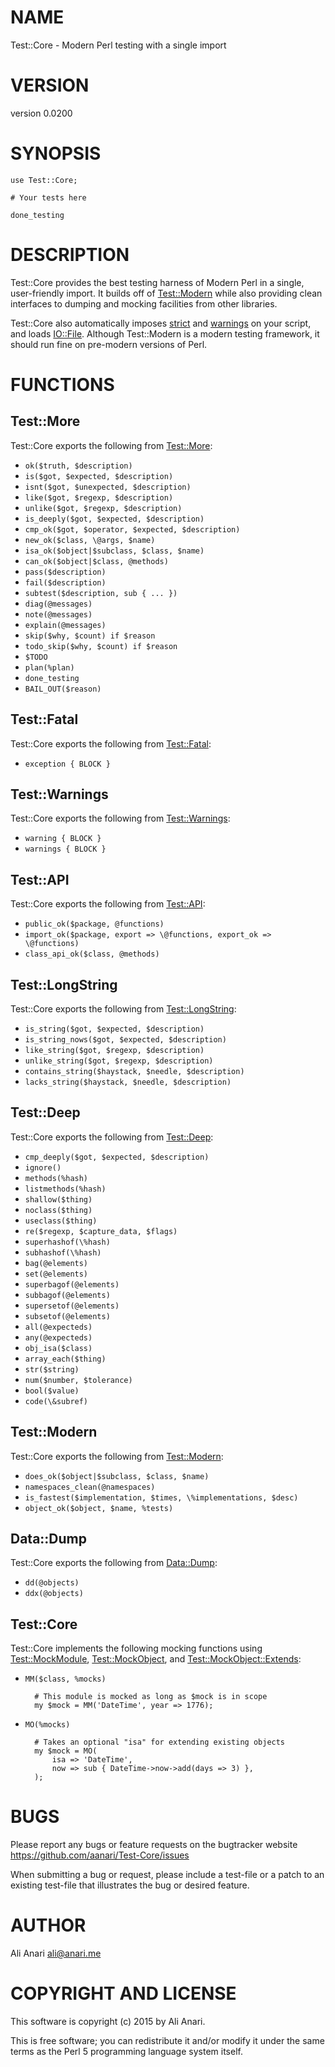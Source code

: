 # NAME

Test::Core - Modern Perl testing with a single import

# VERSION

version 0.0200

# SYNOPSIS

    use Test::Core;

    # Your tests here

    done_testing

# DESCRIPTION

Test::Core provides the best testing harness of Modern Perl in a single, user-friendly import. It builds off of [Test::Modern](https://metacpan.org/pod/Test::Modern) while also providing clean interfaces to dumping and mocking facilities from other libraries.

Test::Core also automatically imposes [strict](https://metacpan.org/pod/strict) and [warnings](https://metacpan.org/pod/warnings) on your script, and loads [IO::File](https://metacpan.org/pod/IO::File). Although Test::Modern is a modern testing framework, it should run fine on pre-modern versions of Perl.

# FUNCTIONS

## Test::More

Test::Core exports the following from [Test::More](https://metacpan.org/pod/Test::More):

- `ok($truth, $description)`
- `is($got, $expected, $description)`
- `isnt($got, $unexpected, $description)`
- `like($got, $regexp, $description)`
- `unlike($got, $regexp, $description)`
- `is_deeply($got, $expected, $description)`
- `cmp_ok($got, $operator, $expected, $description)`
- `new_ok($class, \@args, $name)`
- `isa_ok($object|$subclass, $class, $name)`
- `can_ok($object|$class, @methods)`
- `pass($description)`
- `fail($description)`
- `subtest($description, sub { ... })`
- `diag(@messages)`
- `note(@messages)`
- `explain(@messages)`
- `skip($why, $count) if $reason`
- `todo_skip($why, $count) if $reason`
- `$TODO`
- `plan(%plan)`
- `done_testing`
- `BAIL_OUT($reason)`

## Test::Fatal

Test::Core exports the following from [Test::Fatal](https://metacpan.org/pod/Test::Fatal):

- `exception { BLOCK }`

## Test::Warnings

Test::Core exports the following from [Test::Warnings](https://metacpan.org/pod/Test::Warnings):

- `warning { BLOCK }`
- `warnings { BLOCK }`

## Test::API

Test::Core exports the following from [Test::API](https://metacpan.org/pod/Test::API):

- `public_ok($package, @functions)`
- `import_ok($package, export => \@functions, export_ok => \@functions)`
- `class_api_ok($class, @methods)`

## Test::LongString

Test::Core exports the following from [Test::LongString](https://metacpan.org/pod/Test::LongString):

- `is_string($got, $expected, $description)`
- `is_string_nows($got, $expected, $description)`
- `like_string($got, $regexp, $description)`
- `unlike_string($got, $regexp, $description)`
- `contains_string($haystack, $needle, $description)`
- `lacks_string($haystack, $needle, $description)`

## Test::Deep

Test::Core exports the following from [Test::Deep](https://metacpan.org/pod/Test::Deep):

- `cmp_deeply($got, $expected, $description)`
- `ignore()`
- `methods(%hash)`
- `listmethods(%hash)`
- `shallow($thing)`
- `noclass($thing)`
- `useclass($thing)`
- `re($regexp, $capture_data, $flags)`
- `superhashof(\%hash)`
- `subhashof(\%hash)`
- `bag(@elements)`
- `set(@elements)`
- `superbagof(@elements)`
- `subbagof(@elements)`
- `supersetof(@elements)`
- `subsetof(@elements)`
- `all(@expecteds)`
- `any(@expecteds)`
- `obj_isa($class)`
- `array_each($thing)`
- `str($string)`
- `num($number, $tolerance)`
- `bool($value)`
- `code(\&subref)`

## Test::Modern

Test::Core exports the following from [Test::Modern](https://metacpan.org/pod/Test::Modern):

- `does_ok($object|$subclass, $class, $name)`
- `namespaces_clean(@namespaces)`
- `is_fastest($implementation, $times, \%implementations, $desc)`
- `object_ok($object, $name, %tests)`

## Data::Dump

Test::Core exports the following from [Data::Dump](https://metacpan.org/pod/Data::Dump):

- `dd(@objects)`
- `ddx(@objects)`

## Test::Core

Test::Core implements the following mocking functions using [Test::MockModule](https://metacpan.org/pod/Test::MockModule), [Test::MockObject](https://metacpan.org/pod/Test::MockObject), and [Test::MockObject::Extends](https://metacpan.org/pod/Test::MockObject::Extends):

- `MM($class, %mocks)`

        # This module is mocked as long as $mock is in scope
        my $mock = MM('DateTime', year => 1776);

- `MO(%mocks)`

        # Takes an optional "isa" for extending existing objects
        my $mock = MO(
            isa => 'DateTime',
            now => sub { DateTime->now->add(days => 3) },
        );

# BUGS

Please report any bugs or feature requests on the bugtracker website
https://github.com/aanari/Test-Core/issues

When submitting a bug or request, please include a test-file or a
patch to an existing test-file that illustrates the bug or desired
feature.

# AUTHOR

Ali Anari <ali@anari.me>

# COPYRIGHT AND LICENSE

This software is copyright (c) 2015 by Ali Anari.

This is free software; you can redistribute it and/or modify it under
the same terms as the Perl 5 programming language system itself.
